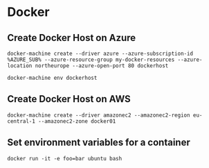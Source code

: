 # Docker

## Create Docker Host on Azure

`docker-machine create --driver azure --azure-subscription-id %AZURE_SUB% --azure-resource-group my-docker-resources --azure-location northeurope --azure-open-port 80 dockerhost`

`docker-machine env dockerhost`

## Create Docker Host on AWS
`docker-machine create --driver amazonec2 --amazonec2-region eu-central-1 --amazonec2-zone docker01`

## Set environment variables for a container

`docker run -it -e foo=bar ubuntu bash`